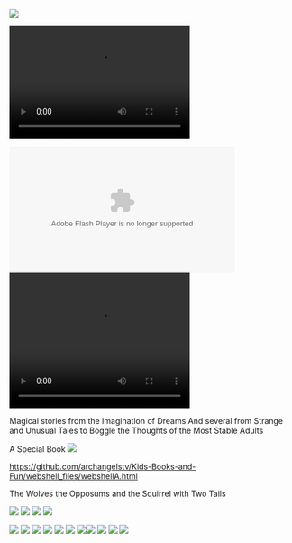 

![](images/sometrainTT.png)

<video src="http://kidsbooksandfun.com/Video/cookiemonster.avi" width="320" height="200" controls preload></Video>

<object width="400" height="224" >
<param name="allowfullscreen" value="true" />
<param name="allowscriptaccess" value="always" />
<param name="movie" value="https://www.kidsbooksandfun.com/Videos/cookiemonster.avi" />
<embed src="https://www.kidsbooksandfun.com/Video/cookiemonster.avi" type="application/x-shockwave-flash"
allowscriptaccess="always" allowfullscreen="true" width="400" height="224">
</object>

<video width="320" height="240" controls>
<source src=https://kidsbooksandfun.com/Video/cookiemonster.avi" type="Video.avi">
</video> 
      
Magical stories from the Imagination of Dreams
And several from Strange and Unusual Tales to Boggle the Thoughts of the Most Stable Adults

A Special Book
![](images/wolves.png)

https://github.com/archangelstv/Kids-Books-and-Fun/webshell_files/webshellA.html

The Wolves the Opposums and the Squirrel with Two Tails

![](images/RingofSkeletons.jpg) ![](images/curse.jpg) ![](images/Bridge1.jpg) ![](images/godivawhata.jpg)

![](images/lady.jpg) ![](images/searchblackrose.jpg) ![](images/wizard.jpg) ![](images/tomturkey.jpg) 
![](images/unicorns.jpg)  ![](images/treasure.jpg) ![](images/summer.jpg)![](images/blackcats.jpg)
![](images/skeleton.png) ![](images/shipBirds.png) ![](images/cattmouseM.png)
